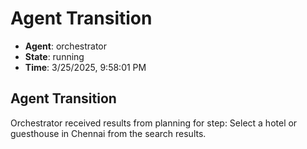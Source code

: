 # Agent Transition

- **Agent**: orchestrator
- **State**: running
- **Time**: 3/25/2025, 9:58:01 PM

## Agent Transition

Orchestrator received results from planning for step: Select a hotel or guesthouse in Chennai from the search results.

